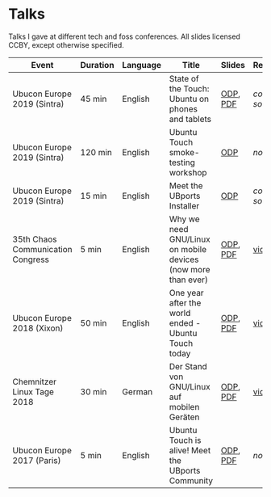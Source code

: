 # Talks

Talks I gave at different tech and foss conferences. All slides licensed CCBY, except otherwise specified.

| Event | Duration | Language | Title | Slides | Recording |
|---|---|---|---|---|---|
| Ubucon Europe 2019 (Sintra) | 45 min | English | State of the Touch: Ubuntu on phones and tablets | [ODP][14], [PDF][15] | *coming soon* |
| Ubucon Europe 2019 (Sintra) | 120 min | English | Ubuntu Touch smoke-testing workshop | [ODP][13] | *none* |
| Ubucon Europe 2019 (Sintra) | 15 min | English | Meet the UBports Installer | [ODP][12] | *coming soon* |
| 35th Chaos Communication Congress | 5 min | English | Why we need GNU/Linux on mobile devices (now more than ever) | [ODP][9], [PDF][10] | [video][11] |
| Ubucon Europe 2018 (Xixon) | 50 min | English | One year after the world ended - Ubuntu Touch today | [ODP][6], [PDF][7] | [video][8] |
| Chemnitzer Linux Tage 2018 | 30 min | German | Der Stand von GNU/Linux auf mobilen Geräten | [ODP][3], [PDF][4] | [video][5] |
| Ubucon Europe 2017 (Paris) | 5 min | English | Ubuntu Touch is alive! Meet the UBports Community | [ODP][1], [PDF][2] | *none* |

[1]: ubucon-2017-english.odp
[2]: https://speakerdeck.com/neothethird/ubuntu-touch-is-alive-meet-the-ubports-community

[3]: clt-2018-german.odp
[4]: https://speakerdeck.com/neothethird/linux-auf-mobilen-geraten
[5]: https://chemnitzer.linux-tage.de/2018/de/programm/beitrag/289

[6]: ubucon-2018-english.odp
[7]: https://speakerdeck.com/neothethird/one-year-after-the-world-ended-ubuntu-touch-today
[8]: https://youtu.be/2VSmo9CihBY

[9]: 35c3-english.odp
[10]: https://speakerdeck.com/neothethird/linux-on-mobile-devices-now-more-than-ever
[11]: https://media.ccc.de/v/35c3-9568-lightning_talks_day_4#t=5291

[12]: ubucon-2019-installer-english.odp

[13]: ubucon-2019-qa-english.odp

[14]: ubucon-2019-english.odp
[15]: https://speakerdeck.com/neothethird/state-of-the-touch-ubuntu-on-phones-and-tablets
